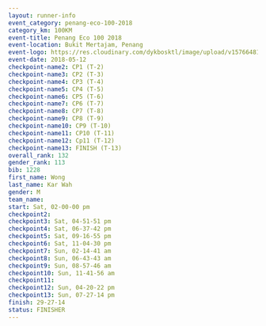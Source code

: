 ```yaml
--- 
layout: runner-info 
event_category: penang-eco-100-2018 
category_km: 100KM 
event-title: Penang Eco 100 2018 
event-location: Bukit Mertajam, Penang 
event-logo: https://res.cloudinary.com/dykbosktl/image/upload/v1576648106/Logo/Logo_lovxhg.jpg 
event-date: 2018-05-12 
checkpoint-name2: CP1 (T-2) 
checkpoint-name3: CP2 (T-3) 
checkpoint-name4: CP3 (T-4) 
checkpoint-name5: CP4 (T-5) 
checkpoint-name6: CP5 (T-6) 
checkpoint-name7: CP6 (T-7) 
checkpoint-name8: CP7 (T-8) 
checkpoint-name9: CP8 (T-9) 
checkpoint-name10: CP9 (T-10) 
checkpoint-name11: CP10 (T-11) 
checkpoint-name12: Cp11 (T-12) 
checkpoint-name13: FINISH (T-13) 
overall_rank: 132
gender_rank: 113
bib: 1228
first_name: Wong
last_name: Kar Wah
gender: M
team_name: 
start: Sat, 02-00-00 pm
checkpoint2: 
checkpoint3: Sat, 04-51-51 pm
checkpoint4: Sat, 06-37-42 pm
checkpoint5: Sat, 09-16-55 pm
checkpoint6: Sat, 11-04-30 pm
checkpoint7: Sun, 02-14-41 am
checkpoint8: Sun, 06-43-43 am
checkpoint9: Sun, 08-57-46 am
checkpoint10: Sun, 11-41-56 am
checkpoint11: 
checkpoint12: Sun, 04-20-22 pm
checkpoint13: Sun, 07-27-14 pm
finish: 29-27-14
status: FINISHER
--- 
```

